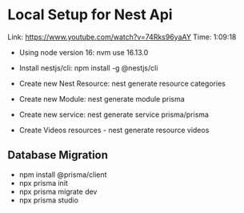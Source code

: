 # Local Setup for Nest Api

Link: https://www.youtube.com/watch?v=74Rks96yaAY
Time: 1:09:18

- Using node version 16: nvm use 16.13.0
- Install nestjs/cli: npm install -g @nestjs/cli

- Create new Nest Resource: nest generate resource categories
- Create new Module: nest generate module prisma
- Create new service: nest generate service prisma/prisma
- Create Videos resources - nest generate resource videos
## Database Migration

- npm install @prisma/client
- npx prisma init
- npx prisma migrate dev
- npx prisma studio

